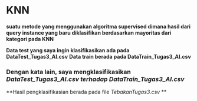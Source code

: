 # KNN 

**suatu metode yang menggunakan algoritma supervised dimana hasil dari query instance yang baru diklasifikan berdasarkan mayoritas dari kategori pada KNN**


**Data test yang saya ingin klasifikasikan ada pada DataTest_Tugas3_AI.csv**
**Data train berada pada DataTrain_Tugas3_AI.csv**

### Dengan kata lain, saya mengklasifikasikan _DataTest_Tugas3_AI.csv_ _terhadap DataTrain_Tugas3_AI.csv_

**Hasil pengklasifikasian berada pada file _TebakanTugas3.csv_ **
 
